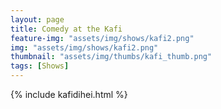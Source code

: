 ```yaml
---
layout: page
title: Comedy at the Kafi
feature-img: "assets/img/shows/kafi2.png"
img: "assets/img/shows/kafi2.png"
thumbnail: "assets/img/thumbs/kafi_thumb.png"
tags: [Shows]
---
```


{% include kafidihei.html %}